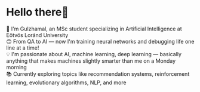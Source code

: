 # Hello there👋
🌸 I'm Gulzhamal, an MSc student specializing in Artificial Intelligence at Eötvös Loránd University     
🙃 From QA to AI — now I'm training neural networks and debugging life one line at a time!  
💡 I'm passionate about AI, machine learning, deep learning — basically anything that makes machines slightly smarter than me on a Monday morning  
📚 Currently exploring topics like recommendation systems, reinforcement learning, evolutionary algorithms, NLP, and more  
